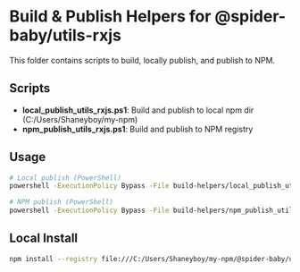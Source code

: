 # Build & Publish Helpers for @spider-baby/utils-rxjs

This folder contains scripts to build, locally publish, and publish to NPM.

## Scripts

- **local_publish_utils_rxjs.ps1**: Build and publish to local npm dir (C:/Users/Shaneyboy/my-npm)
- **npm_publish_utils_rxjs.ps1**: Build and publish to NPM registry

## Usage

```sh
# Local publish (PowerShell)
powershell -ExecutionPolicy Bypass -File build-helpers/local_publish_utils_rxjs.ps1

# NPM publish (PowerShell)
powershell -ExecutionPolicy Bypass -File build-helpers/npm_publish_utils_rxjs.ps1
```

## Local Install

```sh
npm install --registry file:///C:/Users/Shaneyboy/my-npm/@spider-baby/utils-rxjs
```
